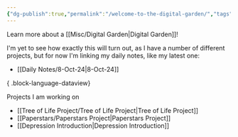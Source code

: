 ```yaml
---
{"dg-publish":true,"permalink":"/welcome-to-the-digital-garden/","tags":["gardenEntry"]}
---
```


Learn more about a [[Misc/Digital Garden\|Digital Garden]]!

I'm yet to see how exactly this will turn out, as I have a number of different projects, but for now I'm linking my daily notes, like my latest one: 

- [[Daily Notes/8-Oct-24\|8-Oct-24]]

{ .block-language-dataview}

Projects I am working on
- [[Tree of Life Project/Tree of Life Project\|Tree of Life Project]]
- [[Paperstars/Paperstars Project\|Paperstars Project]]
- [[Depression Introduction\|Depression Introduction]]

